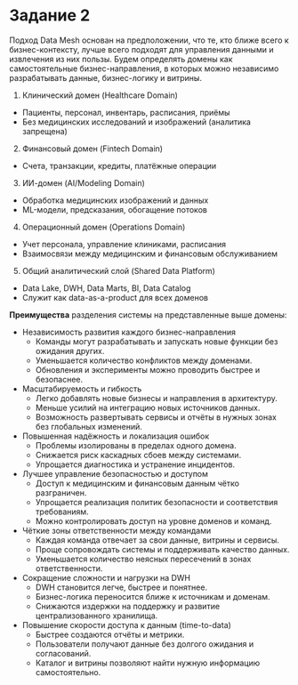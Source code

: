 # Задание 2

Подход Data Mesh основан на предположении, что те, кто ближе всего к бизнес-контексту, лучше всего подходят для управления данными и извлечения из них пользы. Будем определять домены как самостоятельные бизнес-направления, в которых можно независимо разрабатывать данные, бизнес-логику и витрины.

1. Клинический домен (Healthcare Domain)
- Пациенты, персонал, инвентарь, расписания, приёмы
- Без медицинских исследований и изображений (аналитика запрещена)
2. Финансовый домен (Fintech Domain)
- Счета, транзакции, кредиты, платёжные операции
3. ИИ-домен (AI/Modeling Domain)
- Обработка медицинских изображений и данных
- ML-модели, предсказания, обогащение потоков
4. Операционный домен (Operations Domain)
- Учет персонала, управление клиниками, расписания
- Взаимосвязи между медицинским и финансовым обслуживанием
5. Общий аналитический слой (Shared Data Platform)
- Data Lake, DWH, Data Marts, BI, Data Catalog
- Служит как data-as-a-product для всех доменов

**Преимущества** разделения системы на представленные выше домены:
- Независимость развития каждого бизнес-направления
	- Команды могут разрабатывать и запускать новые функции без ожидания других.
	- Уменьшается количество конфликтов между доменами.
	- Обновления и эксперименты можно проводить быстрее и безопаснее.
- Масштабируемость и гибкость
	- Легко добавлять новые бизнесы и направления в архитектуру.
	- Меньше усилий на интеграцию новых источников данных.
	- Возможность развертывать сервисы и отчёты в нужных зонах без глобальных изменений.
- Повышенная надёжность и локализация ошибок
	+ Проблемы изолированы в пределах одного домена.
	- Снижается риск каскадных сбоев между системами.
	- Упрощается диагностика и устранение инцидентов.
 - Лучшее управление безопасностью и доступом
	 + Доступ к медицинским и финансовым данным чётко разграничен.
	- Упрощается реализация политик безопасности и соответствия требованиям.
	- Можно контролировать доступ на уровне доменов и команд.
- Чёткие зоны ответственности между командами
	+ Каждая команда отвечает за свои данные, витрины и сервисы.
	- Проще сопровождать системы и поддерживать качество данных.
	- Уменьшается количество неясных пересечений в зонах ответственности.
- Сокращение сложности и нагрузки на DWH
	- DWH становится легче, быстрее и понятнее.
	- Бизнес-логика переносится ближе к источникам и доменам.
	- Снижаются издержки на поддержку и развитие централизованного хранилища.
- Повышение скорости доступа к данным (time-to-data)
	+ Быстрее создаются отчёты и метрики.
	- Пользователи получают данные без долгого ожидания и согласований.
	- Каталог и витрины позволяют найти нужную информацию самостоятельно.